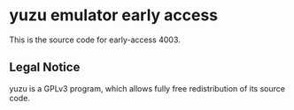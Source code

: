 yuzu emulator early access
=============

This is the source code for early-access 4003.

## Legal Notice

yuzu is a GPLv3 program, which allows fully free redistribution of its source code.